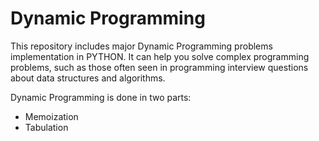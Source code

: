 # Dynamic Programming
This repository includes major Dynamic Programming problems implementation in PYTHON. It can help you solve complex programming problems, such as those often seen in programming interview questions about data structures and algorithms.

Dynamic Programming is done in two parts:
- Memoization
- Tabulation
